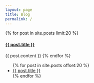 ```yaml
---
layout: page
title: Blog
permalink: /
---
```


{% for post in site.posts limit:20 %}
#### <a href="{{ post.url }}">{{ post.title }}</a>
{{ post.content }}
{% endfor %}

<ul>
  {% for post in site.posts offset:20 %}
    <li>
      <a href="{{ post.url }}">{{ post.title }}</a>
    </li>
  {% endfor %}
</ul>

